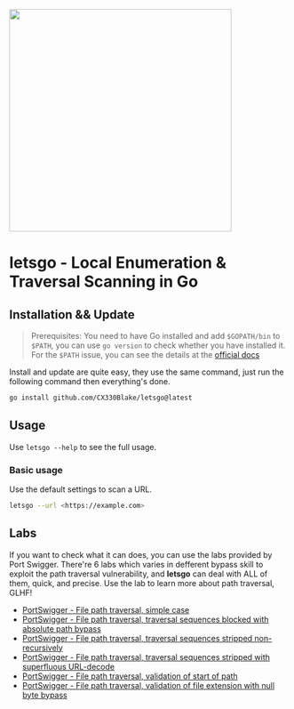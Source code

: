 <img src="https://github.com/user-attachments/assets/e5555fcf-9115-48aa-9216-d2e2d4ed4f9f" style="height:400px"/>


# letsgo - Local Enumeration & Traversal Scanning in Go

## Installation && Update

> Prerequisites: You need to have Go installed and add `$GOPATH/bin` to `$PATH`, you can use `go version` to check whether you have installed it. For the `$PATH` issue, you can see the details at the [official docs](https://go.dev/doc/install#)

Install and update are quite easy, they use the same command, just run the following command then everything's done.

```bash
go install github.com/CX330Blake/letsgo@latest
```

## Usage

Use `letsgo --help` to see the full usage.

### Basic usage

Use the default settings to scan a URL.

```bash
letsgo --url <https://example.com>
```

## Labs

If you want to check what it can does, you can use the labs provided by Port Swigger. There're 6 labs which varies in defferent bypass skill to exploit the path traversal vulnerability, and **letsgo** can deal with ALL of them, quick, and precise. Use the lab to learn more about path traversal, GLHF!

- [PortSwigger - File path traversal, simple case](https://portswigger.net/web-security/file-path-traversal/lab-simple)
- [PortSwigger - File path traversal, traversal sequences blocked with absolute path bypass](https://portswigger.net/web-security/file-path-traversal/lab-absolute-path-bypass)
- [PortSwigger - File path traversal, traversal sequences stripped non-recursively](https://portswigger.net/web-security/file-path-traversal/lab-sequences-stripped-non-recursively)
- [PortSwigger - File path traversal, traversal sequences stripped with superfluous URL-decode](https://portswigger.net/web-security/file-path-traversal/lab-superfluous-url-decode)
- [PortSwigger - File path traversal, validation of start of path](https://portswigger.net/web-security/file-path-traversal/lab-validate-start-of-path)
- [PortSwigger - File path traversal, validation of file extension with null byte bypass](https://portswigger.net/web-security/file-path-traversal/lab-validate-file-extension-null-byte-bypass)
